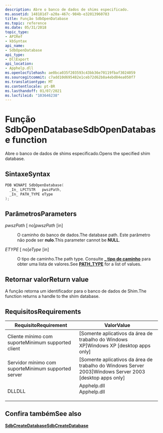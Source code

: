 ```yaml
---
description: Abre o banco de dados de shims especificado.
ms.assetid: 148181d7-a20a-467c-984b-e32013960783
title: Função SdbOpenDatabase
ms.topic: reference
ms.date: 05/31/2018
topic_type:
- APIRef
- kbSyntax
api_name:
- SdbOpenDatabase
api_type:
- DllExport
api_location:
- Apphelp.dll
ms.openlocfilehash: ae0bca035f203593c43bb36e70119fbaf3024059
ms.sourcegitcommit: c7add10d695482e1ceb72d62b8a4ebd84ea050f7
ms.translationtype: MT
ms.contentlocale: pt-BR
ms.lasthandoff: 01/07/2021
ms.locfileid: "103646238"
---
```

# <a name="sdbopendatabase-function"></a><span data-ttu-id="ac6a3-103">Função SdbOpenDatabase</span><span class="sxs-lookup"><span data-stu-id="ac6a3-103">SdbOpenDatabase function</span></span>

<span data-ttu-id="ac6a3-104">Abre o banco de dados de shims especificado.</span><span class="sxs-lookup"><span data-stu-id="ac6a3-104">Opens the specified shim database.</span></span>

## <a name="syntax"></a><span data-ttu-id="ac6a3-105">Sintaxe</span><span class="sxs-lookup"><span data-stu-id="ac6a3-105">Syntax</span></span>


```C++
PDB WINAPI SdbOpenDatabase(
  _In_ LPCTSTR   pwszPath,
  _In_ PATH_TYPE eType
);
```



## <a name="parameters"></a><span data-ttu-id="ac6a3-106">Parâmetros</span><span class="sxs-lookup"><span data-stu-id="ac6a3-106">Parameters</span></span>

<dl> <dt>

<span data-ttu-id="ac6a3-107">*pwszPath* \[ no\]</span><span class="sxs-lookup"><span data-stu-id="ac6a3-107">*pwszPath* \[in\]</span></span>
</dt> <dd>

<span data-ttu-id="ac6a3-108">O caminho do banco de dados.</span><span class="sxs-lookup"><span data-stu-id="ac6a3-108">The database path.</span></span> <span data-ttu-id="ac6a3-109">Este parâmetro não pode ser **nulo**.</span><span class="sxs-lookup"><span data-stu-id="ac6a3-109">This parameter cannot be **NULL**.</span></span>

</dd> <dt>

<span data-ttu-id="ac6a3-110">*ETYPE* \[ no\]</span><span class="sxs-lookup"><span data-stu-id="ac6a3-110">*eType* \[in\]</span></span>
</dt> <dd>

<span data-ttu-id="ac6a3-111">O tipo de caminho.</span><span class="sxs-lookup"><span data-stu-id="ac6a3-111">The path type.</span></span> <span data-ttu-id="ac6a3-112">Consulte [**\_ tipo de caminho**](path-type.md) para obter uma lista de valores.</span><span class="sxs-lookup"><span data-stu-id="ac6a3-112">See [**PATH\_TYPE**](path-type.md) for a list of values.</span></span>

</dd> </dl>

## <a name="return-value"></a><span data-ttu-id="ac6a3-113">Retornar valor</span><span class="sxs-lookup"><span data-stu-id="ac6a3-113">Return value</span></span>

<span data-ttu-id="ac6a3-114">A função retorna um identificador para o banco de dados de Shim.</span><span class="sxs-lookup"><span data-stu-id="ac6a3-114">The function returns a handle to the shim database.</span></span>

## <a name="requirements"></a><span data-ttu-id="ac6a3-115">Requisitos</span><span class="sxs-lookup"><span data-stu-id="ac6a3-115">Requirements</span></span>



| <span data-ttu-id="ac6a3-116">Requisito</span><span class="sxs-lookup"><span data-stu-id="ac6a3-116">Requirement</span></span> | <span data-ttu-id="ac6a3-117">Valor</span><span class="sxs-lookup"><span data-stu-id="ac6a3-117">Value</span></span> |
|-------------------------------------|----------------------------------------------------------------------------------------|
| <span data-ttu-id="ac6a3-118">Cliente mínimo com suporte</span><span class="sxs-lookup"><span data-stu-id="ac6a3-118">Minimum supported client</span></span><br/> | <span data-ttu-id="ac6a3-119">\[Somente aplicativos da área de trabalho do Windows XP\]</span><span class="sxs-lookup"><span data-stu-id="ac6a3-119">Windows XP \[desktop apps only\]</span></span><br/>                                            |
| <span data-ttu-id="ac6a3-120">Servidor mínimo com suporte</span><span class="sxs-lookup"><span data-stu-id="ac6a3-120">Minimum supported server</span></span><br/> | <span data-ttu-id="ac6a3-121">\[Somente aplicativos da área de trabalho do Windows Server 2003\]</span><span class="sxs-lookup"><span data-stu-id="ac6a3-121">Windows Server 2003 \[desktop apps only\]</span></span><br/>                                   |
| <span data-ttu-id="ac6a3-122">DLL</span><span class="sxs-lookup"><span data-stu-id="ac6a3-122">DLL</span></span><br/>                      | <dl> <span data-ttu-id="ac6a3-123"><dt>Apphelp.dll</dt></span><span class="sxs-lookup"><span data-stu-id="ac6a3-123"><dt>Apphelp.dll</dt></span></span> </dl> |



## <a name="see-also"></a><span data-ttu-id="ac6a3-124">Confira também</span><span class="sxs-lookup"><span data-stu-id="ac6a3-124">See also</span></span>

<dl> <dt>

[<span data-ttu-id="ac6a3-125">**SdbCreateDatabase**</span><span class="sxs-lookup"><span data-stu-id="ac6a3-125">**SdbCreateDatabase**</span></span>](sdbcreatedatabase.md)
</dt> </dl>

 

 




